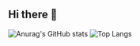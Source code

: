 ## Hi there 👋

![Anurag's GitHub stats](https://github-readme-stats.vercel.app/api?username=dgsim126&show_icons=true&theme=radical)
![Top Langs](https://github-readme-stats.vercel.app/api/top-langs/?username=anuraghazra&layout=compact)
<!--
**dgsim126/dgsim126** is a ✨ _special_ ✨ repository because its `README.md` (this file) appears on your GitHub profile.

Here are some ideas to get you started:

- 🔭 I’m currently working on ...
- 🌱 I’m currently learning ...
- 👯 I’m looking to collaborate on ...
- 🤔 I’m looking for help with ...
- 💬 Ask me about ...
- 📫 How to reach me: ...
- 😄 Pronouns: ...
- ⚡ Fun fact: ...
-->
